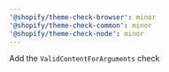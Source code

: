```yaml
---
'@shopify/theme-check-browser': minor
'@shopify/theme-check-common': minor
'@shopify/theme-check-node': minor
---
```


Add the `ValidContentForArguments` check
